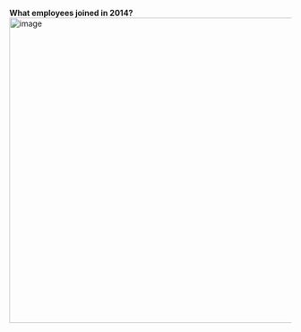 **What employees joined in 2014?**
<img width="966" height="546" alt="image" src="https://github.com/user-attachments/assets/ea86aff4-019e-4969-8617-d938b81c8690" />
